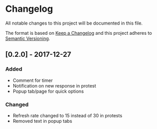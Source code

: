 # Changelog
All notable changes to this project will be documented in this file.

The format is based on [Keep a Changelog](http://keepachangelog.com/en/1.0.0/)
and this project adheres to [Semantic Versioning](http://semver.org/spec/v2.0.0.html).

## [0.2.0] - 2017-12-27
### Added
- Comment for timer
- Notification on new response in protest
- Popup tab/page for quick options

### Changed
- Refresh rate changed to 15 instead of 30 in protests
- Removed text in popup tabs
